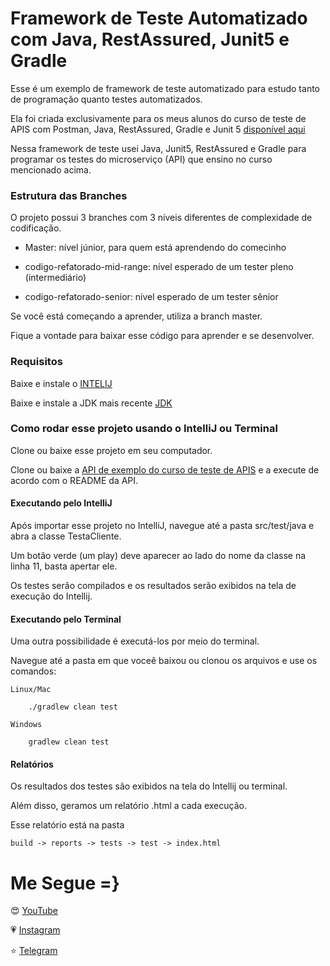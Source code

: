 # Framework de Teste Automatizado com Java, RestAssured, Junit5 e Gradle

Esse é um exemplo de framework de teste automatizado para estudo tanto de programação quanto testes automatizados.

Ela foi criada exclusivamente para os meus alunos do curso de teste de APIS com Postman, Java, RestAssured, Gradle e Junit 5 [disponível aqui](https://viniciuspessoni.com/curso-testando-apis-com-postman-do-zero)

Nessa framework de teste usei Java, Junit5, RestAssured e Gradle para programar os testes do microserviço (API) que ensino no curso mencionado acima.

### Estrutura das Branches

O projeto possui 3 branches com 3 níveis diferentes de complexidade de codificação. 

* Master: nível júnior, para quem está aprendendo do comecinho

* codigo-refatorado-mid-range: nível esperado de um tester pleno (intermediário)

* codigo-refatorado-senior: nível esperado de um tester sênior 

Se você está começando a aprender, utiliza a branch master.  

Fique a vontade para baixar esse código para aprender e se desenvolver.

### Requisitos

Baixe e instale o [INTELIJ](https://www.jetbrains.com/idea/)

Baixe e instale a JDK mais recente [JDK](https://www.oracle.com/technetwork/java/javase/downloads/jdk8-downloads-2133151.html)


### Como rodar esse projeto usando o IntelliJ ou Terminal
Clone ou baixe esse projeto em seu computador.

Clone ou baixe a [API de exemplo do curso de teste de APIS](https://github.com/vinnypessoni/exemplo-API) e a execute de acordo com o README da API.


#### Executando pelo IntelliJ

Após importar esse projeto no IntelliJ, navegue até a pasta src/test/java e abra a classe TestaCliente.

Um botão verde (um play) deve aparecer ao lado do nome da classe na linha 11, basta apertar ele.

Os testes serão compilados e os resultados serão exibidos na tela de execução do Intellij.

#### Executando pelo Terminal

Uma outra possibilidade é executá-los por meio do terminal.

Navegue até a pasta em que voceê baixou ou clonou os arquivos e use os comandos:
 
    Linux/Mac
    
        ./gradlew clean test  
    
    Windows
    
        gradlew clean test 

#### Relatórios

Os resultados dos testes são exibidos na tela do Intellij ou terminal.
 
Além disso, geramos um relatório .html a cada execução. 

Esse relatório está na pasta 

    build -> reports -> tests -> test -> index.html


#  Me Segue =}

😍 [YouTube]( https://www.youtube.com/c/pessonizando) 

💗 [Instagram](https://www.instagram.com/pessonizando)

⭐ [Telegram](https://t.me/pessonizando)
